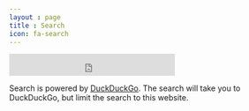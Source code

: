 ```yaml
---
layout : page
title : Search
icon: fa-search
---
```


<iframe src="https://duckduckgo.com/search.html?site=www.roclongboarding.org&amp;prefill=Search%20with%20DuckDuckGo" style="overflow:hidden;margin:0;padding:0;height:40px;" class="ddg-search" frameborder="0"></iframe>

Search is powered by [DuckDuckGo](https://duckduckgo.com/).  The search will take you to DuckDuckGo, but limit the search to this website.
